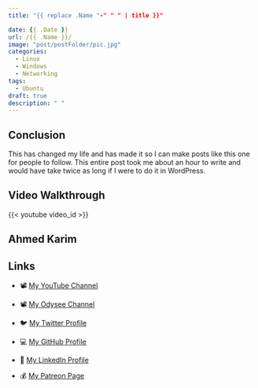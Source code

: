 ```yaml
---
title: "{{ replace .Name "-" " " | title }}"

date: {{ .Date }}
url: /{{ .Name }}/
image: "post/postFolder/pic.jpg"
categories:
  - Linux
  - Windows
  - Networking
tags:
  - Ubuntu
draft: true
description: " "
---
```

<!--more-->
## Conclusion
This has changed my life and has made it so I can make posts like this one for people to follow. This entire post took me about an hour to write and would have take twice as long if I were to do it in WordPress. 

## Video Walkthrough

{{< youtube video_id >}}

## Ahmed Karim 

## Links

- 📽 [My YouTube Channel](https://t.co/qNbPadCaHI?amp=1)

- 📽 [My Odysee Channel](https://odysee.com/$/invite/@CTRLplusA:7)

- 🐦 [My Twitter Profile](https://twitter.com/ahmedal_balochi)

- 💻 [My GitHub Profile](https://github.com/ahmed-al-balochi)

- 💼 [My LinkedIn Profile](https://www.linkedin.com/in/ahmed-al-balochi-b97b9b150/)

- 💰 [My Patreon Page](https://patreon.com/user?u=42792180)